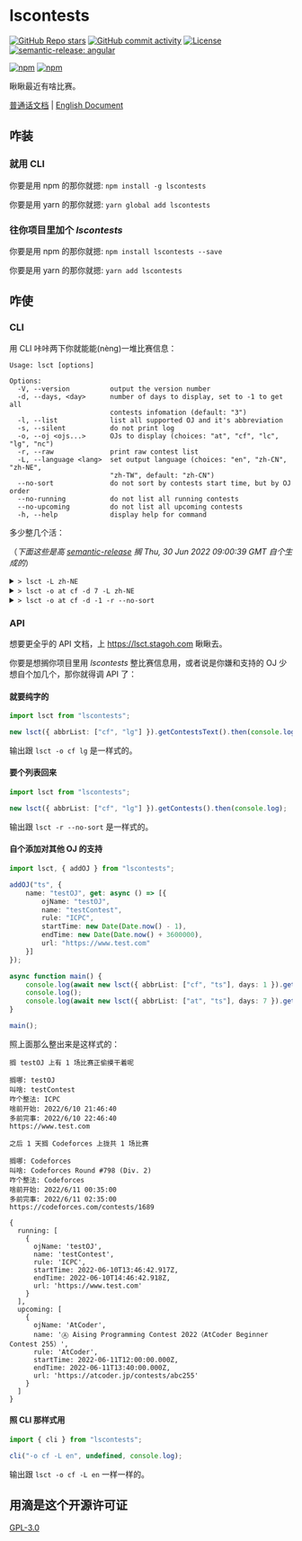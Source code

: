 # lscontests

[![GitHub Repo stars](https://img.shields.io/github/stars/StableAgOH/lscontests?style=social)](https://github.com/StableAgOH/lscontests)
[![GitHub commit activity](https://img.shields.io/github/commit-activity/m/StableAgOH/lscontests?logo=github)](https://github.com/StableAgOH/lscontests)
[![License](https://img.shields.io/github/license/StableAgOH/lscontests)](https://github.com/StableAgOH/lscontests)
[![semantic-release: angular](https://img.shields.io/badge/semantic--release-angular-e10079?logo=semantic-release)](https://github.com/semantic-release/semantic-release)

[![npm](https://img.shields.io/npm/v/lscontests?logo=npm)](https://www.npmjs.com/package/lscontests)
[![npm](https://img.shields.io/npm/dw/lscontests?logo=npm)](https://www.npmjs.com/package/lscontests)

瞅瞅最近有啥比赛。

[普通话文档](./README-zh-CN.md) | [English Document](./README.md)

## 咋装

### 就用 CLI

你要是用 npm 的那你就摁: `npm install -g lscontests`

你要是用 yarn 的那你就摁: `yarn global add lscontests`

### 往你项目里加个 *lscontests*

你要是用 npm 的那你就摁: `npm install lscontests --save`

你要是用 yarn 的那你就摁: `yarn add lscontests`

## 咋使

### CLI

用 CLI 咔咔两下你就能能(nèng)一堆比赛信息：

<!-- block_help begin -->
```text
Usage: lsct [options]

Options:
  -V, --version          output the version number
  -d, --days, <day>      number of days to display, set to -1 to get all
                         contests infomation (default: "3")
  -l, --list             list all supported OJ and it's abbreviation
  -s, --silent           do not print log
  -o, --oj <ojs...>      OJs to display (choices: "at", "cf", "lc", "lg", "nc")
  -r, --raw              print raw contest list
  -L, --language <lang>  set output language (choices: "en", "zh-CN", "zh-NE",
                         "zh-TW", default: "zh-CN")
  --no-sort              do not sort by contests start time, but by OJ order
  --no-running           do not list all running contests
  --no-upcoming          do not list all upcoming contests
  -h, --help             display help for command
```
<!-- block_help end -->

多少整几个活：

<!-- block_cli begin -->
（*下面这些是高 [semantic-release](https://github.com/semantic-release/semantic-release) 搁 Thu, 30 Jun 2022 09:00:39 GMT 自个生成的*）

<details>
<summary> <code>> lsct -L zh-NE</code> </summary>

```text
这前搁 AtCoder,Codeforces,LeetCode,Luogu,NowCoder 上属实是没比赛打

之后 3 天搁 NowCoder,AtCoder,LeetCode 上拢共 4 场比赛

搁哪: NowCoder
叫啥：第 20 届上海大学程序设计联赛夏季赛（校外同步赛）
咋个整法: ICPC
啥前开始: 7/2/2022, 05:00:00
多前完事: 7/2/2022, 08:30:00
https://ac.nowcoder.com/acm/contest/36652

搁哪: AtCoder
叫啥: Ⓐ AtCoder Beginner Contest 258
咋个整法: AtCoder
啥前开始: 7/2/2022, 12:00:00
多前完事: 7/2/2022, 13:40:00
https://atcoder.jp/contests/abc258

搁哪: LeetCode
叫啥: Weekly Contest 300
咋个整法: AtCoder
啥前开始: 7/3/2022, 02:30:00
多前完事: 7/3/2022, 04:00:00
https://leetcode.com/contest/weekly-contest-300

搁哪: AtCoder
叫啥: Ⓗ AtCoder Heuristic Contest 012
咋个整法: AtCoder
啥前开始: 7/3/2022, 06:00:00
多前完事: 7/3/2022, 10:00:00
https://atcoder.jp/contests/ahc012
```

</details>

<details>
<summary> <code>> lsct -o at cf -d 7 -L zh-NE</code> </summary>

```text
这前搁 AtCoder,Codeforces 上属实是没比赛打

之后 7 天搁 AtCoder,Codeforces 上拢共 3 场比赛

搁哪: AtCoder
叫啥: Ⓐ AtCoder Beginner Contest 258
咋个整法: AtCoder
啥前开始: 7/2/2022, 12:00:00
多前完事: 7/2/2022, 13:40:00
https://atcoder.jp/contests/abc258

搁哪: AtCoder
叫啥: Ⓗ AtCoder Heuristic Contest 012
咋个整法: AtCoder
啥前开始: 7/3/2022, 06:00:00
多前完事: 7/3/2022, 10:00:00
https://atcoder.jp/contests/ahc012

搁哪: Codeforces
叫啥: Codeforces Round #804 (Div. 2)
咋个整法: Codeforces
啥前开始: 7/4/2022, 14:35:00
多前完事: 7/4/2022, 16:35:00
https://codeforces.com/contests/1699
```

</details>

<details>
<summary> <code>> lsct -o at cf -d -1 -r --no-sort</code> </summary>

```json
{
  "running": [],
  "upcoming": [
    {
      "ojName": "AtCoder",
      "name": "Ⓐ AtCoder Beginner Contest 258",
      "rule": "AtCoder",
      "startTime": "2022-07-02T12:00:00.000Z",
      "endTime": "2022-07-02T13:40:00.000Z",
      "url": "https://atcoder.jp/contests/abc258"
    },
    {
      "ojName": "AtCoder",
      "name": "Ⓗ AtCoder Heuristic Contest 012",
      "rule": "AtCoder",
      "startTime": "2022-07-03T06:00:00.000Z",
      "endTime": "2022-07-03T10:00:00.000Z",
      "url": "https://atcoder.jp/contests/ahc012"
    },
    {
      "ojName": "AtCoder",
      "name": "Ⓐ AtCoder Beginner Contest 259",
      "rule": "AtCoder",
      "startTime": "2022-07-09T12:00:00.000Z",
      "endTime": "2022-07-09T13:40:00.000Z",
      "url": "https://atcoder.jp/contests/abc259"
    },
    {
      "ojName": "AtCoder",
      "name": "Ⓐ AtCoder Regular Contest 144",
      "rule": "AtCoder",
      "startTime": "2022-07-16T12:00:00.000Z",
      "endTime": "2022-07-16T14:00:00.000Z",
      "url": "https://atcoder.jp/contests/arc144"
    },
    {
      "ojName": "AtCoder",
      "name": "Ⓐ AtCoder Beginner Contest 260",
      "rule": "AtCoder",
      "startTime": "2022-07-17T12:00:00.000Z",
      "endTime": "2022-07-17T13:40:00.000Z",
      "url": "https://atcoder.jp/contests/abc260"
    },
    {
      "ojName": "AtCoder",
      "name": "Ⓐ AtCoder Regular Contest 145",
      "rule": "AtCoder",
      "startTime": "2022-07-30T12:00:00.000Z",
      "endTime": "2022-07-30T14:00:00.000Z",
      "url": "https://atcoder.jp/contests/arc145"
    },
    {
      "ojName": "AtCoder",
      "name": "Ⓐ AtCoder Grand Contest 058",
      "rule": "AtCoder",
      "startTime": "2022-08-14T12:00:00.000Z",
      "endTime": "2022-08-14T15:00:00.000Z",
      "url": "https://atcoder.jp/contests/agc058"
    },
    {
      "ojName": "Codeforces",
      "name": "Codeforces Round #804 (Div. 2)",
      "rule": "Codeforces",
      "startTime": "2022-07-04T14:35:00.000Z",
      "endTime": "2022-07-04T16:35:00.000Z",
      "url": "https://codeforces.com/contests/1699"
    }
  ]
}
```

</details>
<!-- block_cli end -->

### API

想要更全乎的 API 文档，上 <https://lsct.stagoh.com> 瞅瞅去。

你要是想搁你项目里用 *lscontests* 整比赛信息用，或者说是你嫌和支持的 OJ 少想自个加几个，那你就得调 API 了：

#### 就要纯字的

```typescript
import lsct from "lscontests";

new lsct({ abbrList: ["cf", "lg"] }).getContestsText().then(console.log);
```

输出跟 `lsct -o cf lg` 是一样式的。

#### 要个列表回来

```typescript
import lsct from "lscontests";

new lsct({ abbrList: ["cf", "lg"] }).getContests().then(console.log);
```

输出跟 `lsct -r --no-sort` 是一样式的。

#### 自个添加对其他 OJ 的支持

```typescript
import lsct, { addOJ } from "lscontests";

addOJ("ts", {
    name: "testOJ", get: async () => [{
        ojName: "testOJ",
        name: "testContest",
        rule: "ICPC",
        startTime: new Date(Date.now() - 1),
        endTime: new Date(Date.now() + 3600000),
        url: "https://www.test.com"
    }]
});

async function main() {
    console.log(await new lsct({ abbrList: ["cf", "ts"], days: 1 }).getContestsText("zh-NE"));
    console.log();
    console.log(await new lsct({ abbrList: ["at", "ts"], days: 7 }).getContests());
}

main();
```

照上面那么整出来是这样式的：

```text
搁 testOJ 上有 1 场比赛正偷摸干着呢

搁哪: testOJ
叫啥: testContest
咋个整法: ICPC
啥前开始: 2022/6/10 21:46:40
多前完事: 2022/6/10 22:46:40
https://www.test.com

之后 1 天搁 Codeforces 上拢共 1 场比赛

搁哪: Codeforces
叫啥: Codeforces Round #798 (Div. 2)
咋个整法: Codeforces
啥前开始: 2022/6/11 00:35:00
多前完事: 2022/6/11 02:35:00
https://codeforces.com/contests/1689

{
  running: [
    {
      ojName: 'testOJ',
      name: 'testContest',
      rule: 'ICPC',
      startTime: 2022-06-10T13:46:42.917Z,
      endTime: 2022-06-10T14:46:42.918Z,
      url: 'https://www.test.com'
    }
  ],
  upcoming: [
    {
      ojName: 'AtCoder',
      name: 'Ⓐ Aising Programming Contest 2022（AtCoder Beginner Contest 255）',
      rule: 'AtCoder',
      startTime: 2022-06-11T12:00:00.000Z,
      endTime: 2022-06-11T13:40:00.000Z,
      url: 'https://atcoder.jp/contests/abc255'
    }
  ]
}
```

#### 照 CLI 那样式用

```typescript
import { cli } from "lscontests";

cli("-o cf -L en", undefined, console.log);
```

输出跟 `lsct -o cf -L en` 一样一样的。

## 用滴是这个开源许可证

[GPL-3.0](https://www.gnu.org/licenses/gpl-3.0.html)
